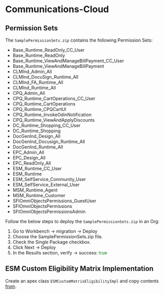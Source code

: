 # Communications-Cloud

## Permission Sets

The `SamplePermissionSets.zip` contains the following Permission Sets:
- Base_Runtime_ReadOnly_CC_User
- Base_Runtime_ReadOnly
- Base_Runtime_ViewAndManageBillPayment_CC_User
- Base_Runtime_ViewAndManageBillPayment
- CLMInd_Admin_All
- CLMInd_DocuSign_Runtime_All
- CLMInd_FA_Runtime_All
- CLMInd_Runtime_All
- CPQ_Admin_All
- CPQ_Runtime_CartOperations_CC_User
- CPQ_Runtime_CartOperations
- CPQ_Runtime_CPQCartUI
- CPQ_Runtime_InvokeOdinNotification
- CPQ_Runtime_ViewAndApplyDiscounts
- DC_Runtime_Shopping_CC_User
- DC_Runtime_Shopping
- DocGenInd_Design_All
- DocGenInd_Docusign_Runtime_All
- DocGenInd_Runtime_All
- EPC_Admin_All
- EPC_Design_All
- EPC_ReadOnly_All
- ESM_Runtime_CC_User
- ESM_Runtime
- ESM_SelfService_Community_User
- ESM_SelfService_External_User
- MSM_Runtime_Agent
- MSM_Runtime_Customer
- SFIOmniObjectsPermissions_GuestUser
- SFIOmniObjectsPermissions
- SFIOmniObjectsPermissionsAdmin

Follow the below steps to deploy the `SamplePermissionSets.zip` in an Org:

1. Go to Workbench -> migration -> Deploy
2. Choose the SamplePermissionSets.zip file.
3. Check the Single Package checkbox.
4. Click Next -> Deploy
5. In the Results section, verify -> success: <span style="color: green;">true</span>

## ESM Custom Eligibility Matrix Implementation

Create an apex class `ESMCustomMatrixEligibilityImpl` and copy contents [from](ESMCustomMatrixEligibilityImpl/ESMCustomMatrixEligibilityImpl.cls).


